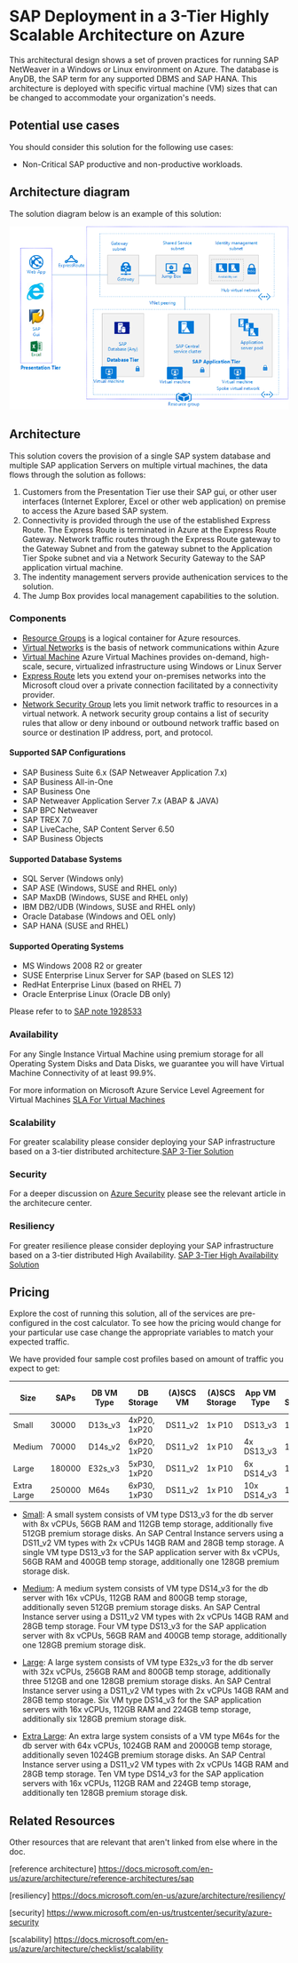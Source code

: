 <!---
title: <SAP on Azure in a 4-Tier Architecture>
description: <Article Description>
author: Andrew-Dibbins, Dharmesh-Bhagat
ms.date: <publish or update date>
--->

# SAP Deployment in a 3-Tier Highly Scalable Architecture on Azure

This architectural design shows a set of proven practices for running SAP NetWeaver in a Windows or Linux environment on Azure. The database is AnyDB, the SAP term for any supported DBMS and SAP HANA. This architecture is deployed with specific virtual machine (VM) sizes that can be changed to accommodate your organization's needs.

## Potential use cases

You should consider this solution for the following use cases:

* Non-Critical SAP productive and non-productive workloads.

## Architecture diagram

The solution diagram below is an example of this solution:

<!--- Dharmesh, perhaps we should update this diagram based on your work?--->
![Diagram](media/SAP-Infra-3TierDistributedNoHA_finalversion.png)

## Architecture

This solution covers the provision of a single SAP system database and multiple SAP application Servers on multiple  virtual machines, the data flows through the solution as follows:

1. Customers from the Presentation Tier use their SAP gui, or other user interfaces (Internet Explorer, Excel or other web application) on premise to access the Azure based SAP system.
2. Connectivity is provided through the use of the established Express Route. The Express Route is terminated in Azure at the Express Route Gateway. Network traffic routes through the Express Route gateway to the Gateway Subnet and from the gateway subnet to the Application Tier Spoke subnet and via a Network Security Gateway to the SAP application virtual machine.
3. The indentity management servers provide authenication services to the solution.
4. The Jump Box provides local management capabilities to the solution.

### Components

* [Resource Groups](https://docs.microsoft.com/en-us/azure/azure-resource-manager/resource-group-overview#resource-groups) is a logical container for Azure resources.
* [Virtual Networks](https://docs.microsoft.com/en-us/azure/virtual-network/virtual-networks-overview) is the basis of network communications within Azure
* [Virtual Machine](https://docs.microsoft.com/en-us/azure/virtual-machines/windows/overview) Azure Virtual Machines provides on-demand, high-scale, secure, virtualized infrastructure using Windows or Linux Server
* [Express Route](https://docs.microsoft.com/en-us/azure/expressroute/expressroute-introduction) lets you extend your on-premises networks into the Microsoft cloud over a private connection facilitated by a connectivity provider.
* [Network Security Group](https://docs.microsoft.com/en-us/azure/virtual-network/security-overview) lets you limit network traffic to resources in a virtual network. A network security group contains a list of security rules that allow or deny inbound or outbound network traffic based on source or destination IP address, port, and protocol. 


#### Supported SAP Configurations
* SAP Business Suite 6.x (SAP Netweaver Application 7.x)
* SAP Business All-in-One
* SAP Business One
* SAP Netweaver Application Server 7.x (ABAP & JAVA)
* SAP BPC Netweaver
* SAP TREX 7.0
* SAP LiveCache, SAP Content Server 6.50
* SAP Business Objects
#### Supported Database Systems
* SQL Server (Windows only)
* SAP ASE (Windows, SUSE and RHEL only)
* SAP MaxDB (Windows, SUSE and RHEL only)
* IBM DB2/UDB (Windows, SUSE and RHEL only)
* Oracle Database (Windows and OEL only)
* SAP HANA (SUSE and RHEL)
#### Supported Operating Systems
*  MS Windows 2008 R2 or greater
* SUSE Enterprise Linux Server for SAP (based on SLES 12)
* RedHat Enterprise Linux (based on RHEL 7)
* Oracle Enterprise Linux (Oracle DB only)

Please refer to to [SAP note 1928533](https://launchpad.support.sap.com/#/notes/1928533)

<!---
### Alternatives

* List of alternative options and why you might use them.
--->

### Availability
For any Single Instance Virtual Machine using premium storage for all Operating System Disks and Data Disks, we guarantee you will have Virtual Machine Connectivity of at least 99.9%.

For more information on Microsoft Azure Service Level Agreement for Virtual Machines [SLA For Virtual Machines](https://azure.microsoft.com/en-us/support/legal/sla/virtual-machines/v1_8/)

### Scalability

For greater scalability please consider deploying your SAP infrastructure based on a 3-tier distributed architecture.[SAP 3-Tier Solution](sap-3tier-distributed)

### Security

For a deeper discussion on [Azure Security](https://azure.microsoft.com/en-us/services/security-center/) please see the relevant article in the architecure center.

### Resiliency

For greater resilience please consider deploying your SAP infrastructure based on a 3-tier distributed High Availability. [SAP 3-Tier High Availability Solution](sap-3tier-distributed-HA.md)

## Pricing

Explore the cost of running this solution, all of the services are pre-configured in the cost calculator.  To see how the pricing would change for your particular use case change the appropriate variables to match your expected traffic. 

We have provided four sample cost profiles based on amount of traffic you expect to get:

|Size|SAPs|DB VM Type|DB Storage|(A)SCS VM|(A)SCS Storage|App VM Type|App Storage|Azure Pricing Calculator|
|----|----|-------|-------|-----|---|---|--------|---------------|
|Small|30000|D13s_v3|4xP20, 1xP20|DS11_v2|1x P10|DS13_v3|1x P10|[Small](https://azure.com/e/45880ba0bfdf47d497851a7cf2650c7c)|
|Medium|70000|D14s_v2|6xP20, 1xP20|DS11_v2|1x P10|4x DS13_v3|1x P10|[Medium](https://azure.com/e/9a523f79591347ca9a48c3aaa1406f8a)|
Large|180000|E32s_v3|5xP30, 1xP20|DS11_v2|1x P10|6x DS14_v3|1x P10|[Large](https://azure.com/e/f70fccf571e948c4b37d4fecc07cbf42)|
Extra Large|250000|M64s|6xP30, 1xP30|DS11_v2|1x P10|10x DS14_v3|1x P10|[Extra Large](https://azure.com/e/58c636922cf94faf9650f583ff35e97b)|


* [Small](https://azure.com/e/45880ba0bfdf47d497851a7cf2650c7c): A small system consists of VM type DS13_v3 for the db server with 8x vCPUs, 56GB RAM and 112GB temp storage, additionally five 512GB premium storage disks. An SAP Central Instance servers using a DS11_v2 VM types with 2x vCPUs 14GB RAM and 28GB temp storage. A single VM type DS13_v3 for the SAP application server with 8x vCPUs, 56GB RAM and 400GB temp storage, additionally one 128GB premium storage disk.

* [Medium](https://azure.com/e/9a523f79591347ca9a48c3aaa1406f8a): A medium system consists of VM type DS14_v3 for the db server with 16x vCPUs, 112GB RAM and 800GB temp storage, additionally seven 512GB premium storage disks. An SAP Central Instance server using a DS11_v2 VM types with 2x vCPUs 14GB RAM and 28GB temp storage. Four VM type DS13_v3 for the SAP application server with 8x vCPUs, 56GB RAM and 400GB temp storage, additionally one 128GB premium storage disk.

* [Large](https://azure.com/e/f70fccf571e948c4b37d4fecc07cbf42): A large system consists of VM type E32s_v3 for the db server with 32x vCPUs, 256GB RAM and 800GB temp storage, additionally three 512GB and one 128GB premium storage disks. An SAP Central Instance server using a DS11_v2 VM types with 2x vCPUs 14GB RAM and 28GB temp storage. Six VM type DS14_v3 for the SAP application servers with 16x vCPUs, 112GB RAM and 224GB temp storage, additionally six 128GB premium storage disk.

* [Extra Large](https://azure.com/e/58c636922cf94faf9650f583ff35e97b): An extra large system consists of a VM type M64s for the db server with 64x vCPUs, 1024GB RAM and 2000GB temp storage, additionally seven 1024GB premium storage disks. An SAP Central Instance server using a DS11_v2 VM types with 2x vCPUs 14GB RAM and 28GB temp storage. Ten VM type DS14_v3 for the SAP application servers with 16x vCPUs, 112GB RAM and 224GB temp storage, additionally ten 128GB premium storage disk.

## Related Resources

Other resources that are relevant that aren't linked from else where in the doc.

[reference architecture]  https://docs.microsoft.com/en-us/azure/architecture/reference-architectures/sap

[resiliency] https://docs.microsoft.com/en-us/azure/architecture/resiliency/

[security] https://www.microsoft.com/en-us/trustcenter/security/azure-security

[scalability] https://docs.microsoft.com/en-us/azure/architecture/checklist/scalability